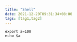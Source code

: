 ```yaml
---
title: "Shell"
date: 2021-12-20T09:31:34+08:00
tags: [tag1,tag2]
---
```


```shell
export a=100
echo $a
```